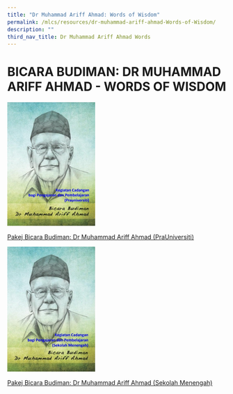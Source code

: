```yaml
---
title: "Dr Muhammad Ariff Ahmad: Words of Wisdom"
permalink: /mlcs/resources/dr-muhammad-ariff-ahmad-Words-of-Wisdom/
description: ""
third_nav_title: Dr Muhammad Ariff Ahmad Words
---
```

BICARA BUDIMAN: DR MUHAMMAD ARIFF AHMAD - WORDS OF WISDOM
=========================================================
 <img src="/images/001%20-%20pra%20u%20-%20bicara%20budiman%20-%20dr%20md%20arif%20ahmad.jpg" style="width:40%">

[Pakej Bicara Budiman: Dr Muhammad Ariff Ahmad (PraUniversiti)](/files/pakej-bicara-budiman-dr-muhmmad-ariff-ahmad-(prauniversiti).pdf)  
 
<img src="/images/001%20-%20sec%20-%20bicara%20budiman%20-%20dr%20md%20arif%20ahmad.jpg" style="width:40%">

[Pakej Bicara Budiman: Dr Muhammad Ariff Ahmad (Sekolah Menengah)](/mlcs/resources/dr-muhammad-ariff-ahmad-Words-of-Wisdom/sekolah-menengah/)